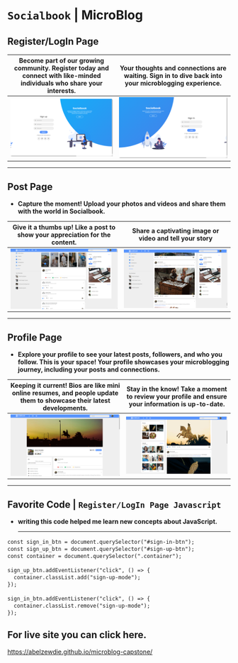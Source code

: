 # `Socialbook` | MicroBlog

## Register/LogIn Page

| **Become part of our growing community. Register today and connect with like-minded individuals who share your interests.**                     | **Your thoughts and connections are waiting. Sign in to dive back into your microblogging experience.**                 |
|---------------------------|---------------------------|
| ![Image 1](./ReadMeImages/Register.png) | ![Image 2](./ReadMeImages/Login.png) |

<hr>

## Post Page
* **Capture the moment! Upload your photos and videos and share them with the world in Socialbook.**

| **Give it a thumbs up! Like a post to show your appreciation for the content.**                    | **Share a captivating image or video and tell your story**                 |
|---------------------------|---------------------------|
| ![Image 1](./ReadMeImages/Post1.png) | ![Image 2](./ReadMeImages/Post2.png) |
<hr>

## Profile Page
* **Explore your profile to see your latest posts, followers, and who you follow. This is your space! Your profile showcases your microblogging journey, including your posts and connections.**

| **Keeping it current! Bios are like mini online resumes, and people update them to showcase their latest developments.**                    | **Stay in the know! Take a moment to review your profile and ensure your information is up-to-date.**                 |
|---------------------------|---------------------------|
| ![Image 1](./ReadMeImages/Profile1.png) | ![Image 2](./ReadMeImages/Profile2.png) |
<hr>


## Favorite Code | `Register/LogIn Page Javascript`
* **writing this code helped me learn new concepts about JavaScript.** <hr>
```
const sign_in_btn = document.querySelector("#sign-in-btn");
const sign_up_btn = document.querySelector("#sign-up-btn");
const container = document.querySelector(".container");

sign_up_btn.addEventListener("click", () => {
  container.classList.add("sign-up-mode");
});

sign_in_btn.addEventListener("click", () => {
  container.classList.remove("sign-up-mode");
});
```

## For live site you can click here.
https://abelzewdie.github.io/microblog-capstone/